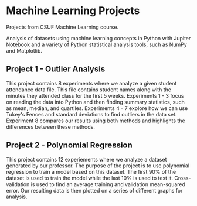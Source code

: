 # Machine Learning Projects
Projects from CSUF Machine Learning course.

Analysis of datasets using machine learning concepts in Python with Jupiter Notebook and a variety of Python statistical analysis tools, such as NumPy and Matplotlib.

## Project 1 - Outlier Analysis
This project contains 8 experiments where we analyze a given student attendance data file. This file contains student names along with the minutes they attended class for the first 5 weeks. Experiments 1 - 3 focus on reading the data into Python and then finding summary statistics, such as mean, median, and quartiles. Experiments 4 - 7 explore how we can use Tukey's Fences and standard deviations to find outliers in the data set. Experiment 8 compares our results using both methods and highlights the differences between these methods.

## Project 2 - Polynomial Regression
This project contains 12 experiements where we analyze a dataset generated by our professor. The purpose of the project is to use polynomial regression to train a model based on this dataset. The first 90% of the dataset is used to train the model while the last 10% is used to test it. Cross-validation is used to find an average training and validation mean-squared error. Our resulting data is then plotted on a series of different graphs for analysis.
